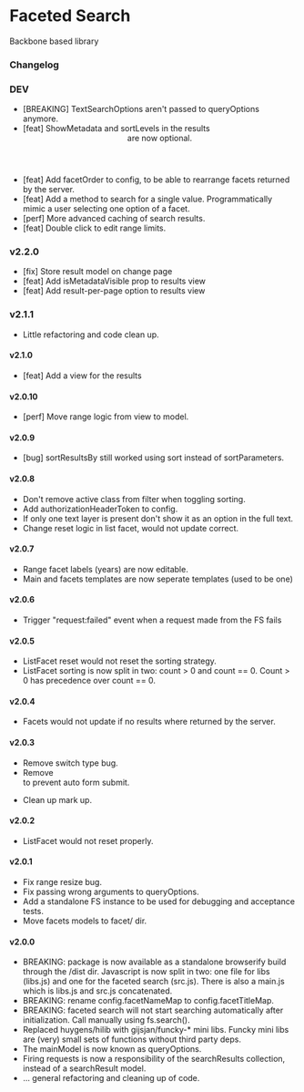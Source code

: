 # Faceted Search
Backbone based library

### Changelog

### DEV
- [BREAKING] TextSearchOptions aren't passed to queryOptions anymore.
- [feat] ShowMetadata and sortLevels in the results <header> are now optional.
- [feat] Add facetOrder to config, to be able to rearrange facets returned by the server.
- [feat] Add a method to search for a single value. Programmatically mimic a user selecting one option of a facet.
- [perf] More advanced caching of search results.
- [feat] Double click to edit range limits.

### v2.2.0

- [fix] Store result model on change page
- [feat] Add isMetadataVisible prop to results view
- [feat] Add result-per-page option to results view

### v2.1.1
- Little refactoring and code clean up.

#### v2.1.0
- [feat] Add a view for the results

#### v2.0.10
- [perf] Move range logic from view to model.

#### v2.0.9
- [bug] sortResultsBy still worked using sort instead of sortParameters.

#### v2.0.8
- Don't remove active class from filter when toggling sorting.
- Add authorizationHeaderToken to config.
- If only one text layer is present don't show it as an option in the full text.
- Change reset logic in list facet, would not update correct.

#### v2.0.7
- Range facet labels (years) are now editable.
- Main and facets templates are now seperate templates (used to be one)

#### v2.0.6
- Trigger "request:failed" event when a request made from the FS fails

#### v2.0.5
- ListFacet reset would not reset the sorting strategy.
- ListFacet sorting is now split in two: count > 0 and count == 0.
  Count > 0 has precedence over count == 0.
  
#### v2.0.4
- Facets would not update if no results where returned by the server.

#### v2.0.3
- Remove switch type bug.
- Remove <form> to prevent auto form submit.
- Clean up mark up.

#### v2.0.2
- ListFacet would not reset properly.

#### v2.0.1
- Fix range resize bug.
- Fix passing wrong arguments to queryOptions.
- Add a standalone FS instance to be used for debugging and acceptance tests.
- Move facets models to facet/ dir.

#### v2.0.0
- BREAKING: package is now available as a standalone browserify build through the /dist dir. 
  Javascript is now split in two: one file for libs (libs.js) and one for the faceted search (src.js).
  There is also a main.js which is libs.js and src.js concatenated.
- BREAKING: rename config.facetNameMap to config.facetTitleMap.
- BREAKING: faceted search will not start searching automatically after initialization. Call manually using fs.search().
- Replaced huygens/hilib with gijsjan/funcky-* mini libs. Funcky mini libs are (very) small sets of functions without 
  third party deps.
- The mainModel is now known as queryOptions.
- Firing requests is now a responsibility of the searchResults collection, instead of a searchResult model.
- ... general refactoring and cleaning up of code.
